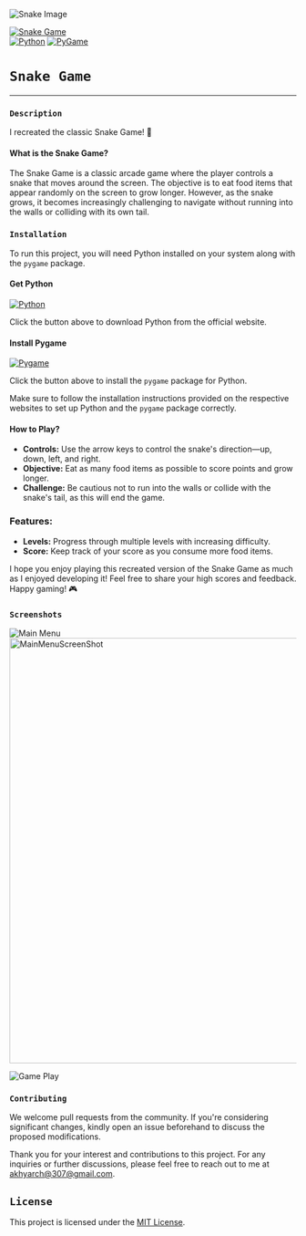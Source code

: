 ![Snake Image](https://wallpapers.com/images/high/snake-game-loading-screen-9po4zuz368r8u1cg.webp)

[![Snake Game](https://img.shields.io/badge/-Snake%20Game-green)](https://www.google.com/search?q=snake+game&rlz=1C1KNTJ_enPK1022PK1022&oq=snake+game+&gs_lcrp=EgZjaHJvbWUyBggAEEUYOTIMCAEQIxgnGIAEGIoFMgYIAhBFGDsyBggDEEUYOzIGCAQQRRg7MgYIBRBFGDwyBggGEEUYPDIGCAcQRRg80gEIMjkyM2owajeoAgCwAgA&sourceid=chrome&ie=UTF-8)    
[![Python](https://img.shields.io/badge/-Python-blue)](https://www.python.org/) [![PyGame](https://img.shields.io/badge/-Lib_PyGame-blue)](https://www.pygame.org/news)


 # `Snake Game`   
 ---      
 ### `Description`  
 I recreated the classic Snake Game! 🐍

#### What is the Snake Game?

The Snake Game is a classic arcade game where the player controls a snake that moves around the screen. The objective is to eat food items that appear randomly on the screen to grow longer. However, as the snake grows, it becomes increasingly challenging to navigate without running into the walls or colliding with its own tail.

### `Installation`

To run this project, you will need Python installed on your system along with the `pygame` package.

#### Get Python

[![Python](https://img.shields.io/badge/Download-Python-blue)](https://www.python.org/downloads/)

Click the button above to download Python from the official website.

#### Install Pygame

[![Pygame](https://img.shields.io/badge/Install-Pygame-green)](https://www.pygame.org/download.shtml)

Click the button above to install the `pygame` package for Python.

Make sure to follow the installation instructions provided on the respective websites to set up Python and the `pygame` package correctly.

#### How to Play?

- **Controls:** Use the arrow keys to control the snake's direction—up, down, left, and right.
- **Objective:** Eat as many food items as possible to score points and grow longer.
- **Challenge:** Be cautious not to run into the walls or collide with the snake's tail, as this will end the game.

### Features:

- **Levels:** Progress through multiple levels with increasing difficulty.
- **Score:** Keep track of your score as you consume more food items.


I hope you enjoy playing this recreated version of the Snake Game as much as I enjoyed developing it! Feel free to share your high scores and feedback. Happy gaming! 🎮


### `Screenshots`  
![Main Menu]()<img width="746" alt="MainMenuScreenShot" src="https://github.com/mac-360/Snake-Game-Python/assets/122281916/c1cd0a90-b322-4ae5-815f-4ca17a2c20fb">      
 
![Game Play](<img width="747" alt="SnakeGamePlayScreenshot" src="https://github.com/mac-360/Snake-Game-Python/assets/122281916/f750cdb1-31ac-4d18-b574-7cbbca216b69">
)  


### `Contributing`

We welcome pull requests from the community. If you're considering significant changes, kindly open an issue beforehand to discuss the proposed modifications.

Thank you for your interest and contributions to this project. For any inquiries or further discussions, please feel free to reach out to me at [akhyarch@307@gmail.com](mailto:akhyarch@307@gmail.com).


## `License`

This project is licensed under the [MIT License](https://opensource.org/licenses/MIT).



 
 



   
